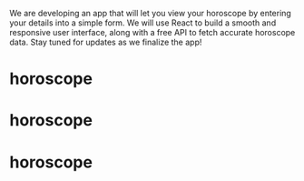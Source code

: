 We are developing an app that will let you view your horoscope by entering your details into a simple form. We will use React to build a smooth and responsive user interface, along with a free API to fetch accurate horoscope data. Stay tuned for updates as we finalize the app!
# horoscope
# horoscope
# horoscope
